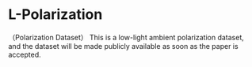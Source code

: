 # L-Polarization
（Polarization Dataset） This is a low-light ambient polarization dataset, and the dataset will be made publicly available as soon as the paper is accepted.
